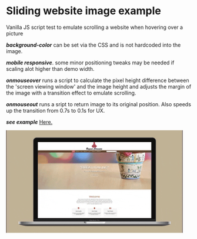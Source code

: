# Sliding website image example

Vanilla JS script test to emulate scrolling a website when hovering over a picture

**_background-color_** can be set via the CSS and is not hardcoded into the image.

**_mobile responsive_**. some minor positioning tweaks may be needed if scaling alot higher than demo width.

**_onmouseover_** runs a script to calculate the pixel height difference between the 'screen viewing window' and the image height and adjusts the margin of the image with a transition effect to emulate scrolling.

**_onmouseout_** runs a sript to return image to its original position. Also speeds up the transition from 0.7s to 0.1s for UX.

**_see example_** [Here.](https://elegant-ardinghelli-98236a.netlify.app/)

![Hover Effect Example](https://github.com/iamjmitch/scrolling-website-example/blob/master/example.gif?raw=true)
